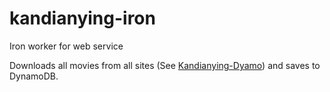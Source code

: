 # kandianying-iron
Iron worker for web service

Downloads all movies from all sites (See [Kandianying-Dyamo](https://github.com/SOAupstart2/Hsin-Chu-Movie-Web-Service-Dynamo)) and saves to DynamoDB.
